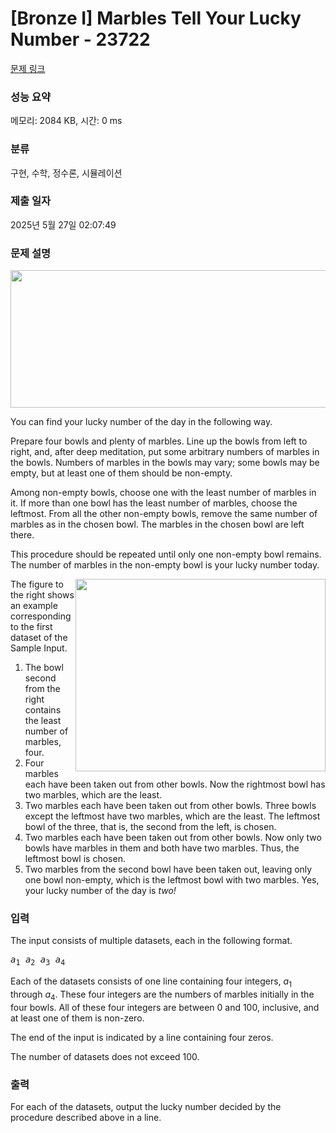 # [Bronze I] Marbles Tell Your Lucky Number - 23722 

[문제 링크](https://www.acmicpc.net/problem/23722) 

### 성능 요약

메모리: 2084 KB, 시간: 0 ms

### 분류

구현, 수학, 정수론, 시뮬레이션

### 제출 일자

2025년 5월 27일 02:07:49

### 문제 설명

<p style="text-align: center;"><img alt="" src="https://upload.acmicpc.net/3b8a32ec-d4a5-4ba5-bd87-d0881205ddc4/-/preview/" style="width: 748px; height: 220px;"></p>

<p>You can find your lucky number of the day in the following way.</p>

<p>Prepare four bowls and plenty of marbles. Line up the bowls from left to right, and, after deep meditation, put some arbitrary numbers of marbles in the bowls. Numbers of marbles in the bowls may vary; some bowls may be empty, but at least one of them should be non-empty.</p>

<p>Among non-empty bowls, choose one with the least number of marbles in it. If more than one bowl has the least number of marbles, choose the leftmost. From all the other non-empty bowls, remove the same number of marbles as in the chosen bowl. The marbles in the chosen bowl are left there.</p>

<p>This procedure should be repeated until only one non-empty bowl remains. The number of marbles in the non-empty bowl is your lucky number today.</p>

<p><img alt="" src="https://upload.acmicpc.net/d733432a-9a7a-4f57-b014-c648bfdb273c/-/preview/" style="width: 400px; height: 308px; float: right;">The figure to the right shows an example corresponding to the first dataset of the Sample Input.</p>

<ol>
	<li>The bowl second from the right contains the least number of marbles, four.</li>
	<li>Four marbles each have been taken out from other bowls. Now the rightmost bowl has two marbles, which are the least.</li>
	<li>Two marbles each have been taken out from other bowls. Three bowls except the leftmost have two marbles, which are the least. The leftmost bowl of the three, that is, the second from the left, is chosen.</li>
	<li>Two marbles each have been taken out from other bowls. Now only two bowls have marbles in them and both have two marbles. Thus, the leftmost bowl is chosen.</li>
	<li>Two marbles from the second bowl have been taken out, leaving only one bowl non-empty, which is the leftmost bowl with two marbles. Yes, your lucky number of the day is <em>two!</em></li>
</ol>

### 입력 

 <p>The input consists of multiple datasets, each in the following format.</p>

<pre><var>a</var><sub>1</sub> <var>a</var><sub>2</sub> <var>a</var><sub>3</sub> <var>a</var><sub>4</sub></pre>

<p>Each of the datasets consists of one line containing four integers, <var>a</var><sub>1</sub> through <var>a</var><sub>4</sub>. These four integers are the numbers of marbles initially in the four bowls. All of these four integers are between 0 and 100, inclusive, and at least one of them is non-zero.</p>

<p>The end of the input is indicated by a line containing four zeros.</p>

<p>The number of datasets does not exceed 100.</p>

### 출력 

 <p>For each of the datasets, output the lucky number decided by the procedure described above in a line.</p>

